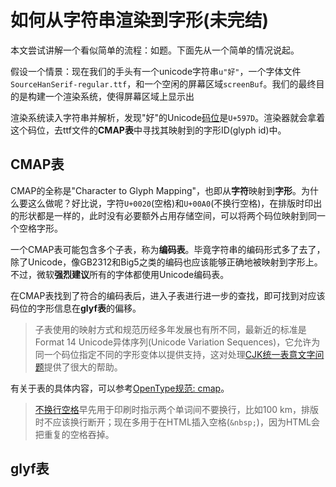 # 如何从字符串渲染到字形(未完结)

本文尝试讲解一个看似简单的流程：如题。下面先从一个简单的情况说起。

假设一个情景：现在我们的手头有一个unicode字符串```u"好"```，一个字体文件```SourceHanSerif-regular.ttf```，和一个空闲的屏幕区域```screenBuf```。我们的最终目的是构建一个渲染系统，使得屏幕区域上显示出

渲染系统读入字符串并解析，发现"好"的Unicode[码位](https://zh.wikipedia.org/wiki/%E7%A0%81%E4%BD%8D)是```U+597D```。渲染器就会拿着这个码位，去ttf文件的**CMAP表**中寻找其映射到的字形ID(glyph id)中。

## CMAP表

CMAP的全称是"Character to Glyph Mapping"，也即从**字符**映射到**字形**。为什么要这么做呢？好比说，字符```U+0020```(空格)和```U+00A0```(不换行空格)，在排版时印出的形状都是一样的，此时没有必要额外占用存储空间，可以将两个码位映射到同一个空格字形。

一个CMAP表可能包含多个子表，称为**编码表**。毕竟字符串的编码形式多了去了，除了Unicode，像GB2312和Big5之类的编码也应该能够正确地被映射到字形上。不过，微软**强烈建议**所有的字体都使用Unicode编码表。

在CMAP表找到了符合的编码表后，进入子表进行进一步的查找，即可找到对应该码位的字形信息在**glyf表**的偏移。

> 子表使用的映射方式和规范历经多年发展也有所不同，最新近的标准是Format 14 Unicode异体序列(Unicode Variation Sequences)，它允许为同一个码位指定不同的字形变体以提供支持，这对处理[CJK统一表意文字问题](https://zh.wikipedia.org/wiki/%E4%B8%AD%E6%97%A5%E9%9F%93%E7%B5%B1%E4%B8%80%E8%A1%A8%E6%84%8F%E6%96%87%E5%AD%97)提供了很大的帮助。

有关于表的具体内容，可以参考[OpenType规范: cmap](https://docs.microsoft.com/en-us/typography/opentype/spec/cmap)。

> [不换行空格](https://zh.wikipedia.org/wiki/%E4%B8%8D%E6%8D%A2%E8%A1%8C%E7%A9%BA%E6%A0%BC)早先用于印刷时指示两个单词间不要换行，比如100 km，排版时不应该换行断开；现在多用于在HTML插入空格(```&nbsp;```)，因为HTML会把重复的空格吞掉。

## glyf表